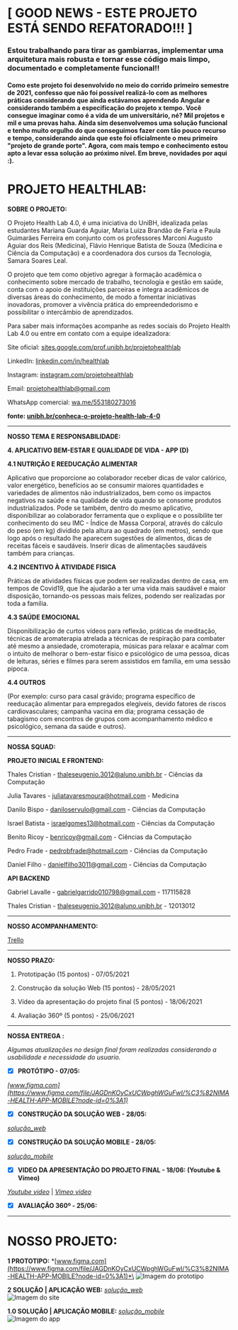# [ GOOD NEWS - ESTE PROJETO ESTÁ SENDO REFATORADO!!! ]
### Estou trabalhando para tirar as gambiarras, implementar uma arquitetura mais robusta e tornar esse código mais limpo, documentado e completamente funcional!!
#### Como este projeto foi desenvolvido no meio do corrido primeiro semestre de 2021, confesso que não foi possível realizá-lo com as melhores práticas considerando que ainda estávamos aprendendo Angular e considerando também a especificação do projeto x tempo. Você consegue imaginar como é a vida de um universitário, né? Mil projetos e mil e uma provas haha. Ainda sim desenvolvemos uma solução funcional e tenho muito orgulho do que conseguimos fazer com tão pouco recurso e tempo, considerando ainda que este foi oficialmente o meu primeiro "projeto de grande porte". Agora, com mais tempo e conhecimento estou apto a levar essa solução ao próximo nível. Em breve, novidades por aqui :).


# PROJETO HEALTHLAB:

**SOBRE O PROJETO:**

O Projeto Health Lab 4.0, é uma iniciativa do UniBH, idealizada pelas estudantes Mariana Guarda Aguiar, Maria Luiza Brandão de Faria e Paula Guimarães Ferreira em conjunto com os professores Marconi Augusto Aguiar dos Reis (Medicina), Flávio Henrique Batista de Souza (Medicina e Ciência da Computação) e a coordenadora dos cursos da Tecnologia, Samara Soares Leal.

O projeto que tem como objetivo agregar à formação acadêmica o conhecimento sobre mercado de trabalho, tecnologia e gestão em saúde, conta com o apoio de instituições parceiras e integra acadêmicos de diversas áreas do conhecimento, de modo a fomentar iniciativas inovadoras, promover a vivência prática do empreendedorismo e possibilitar o intercâmbio de aprendizados.

Para saber mais informações acompanhe as redes sociais do Projeto Health Lab 4.0 ou entre em contato com a equipe idealizadora:

Site oficial:  [sites.google.com/prof.unibh.br/projetohealthlab](https://sites.google.com/prof.unibh.br/projetohealthlab)

LinkedIn:  [linkedin.com/in/healthlab](https://www.linkedin.com/in/healthlab)

Instagram:  [instagram.com/projetohealthlab](http://www.instagram.com/projetohealthlab)

Email: projetohealthlab@gmail.com

WhatsApp comercial:  [wa.me/553180273016](https://wa.me/553180273016)

**fonte: [unibh.br/conheca-o-projeto-health-lab-4-0](https://www.unibh.br/conheca-o-projeto-health-lab-4-0/)**

---
**NOSSO TEMA E RESPONSABILIDADE:**

**4. APLICATIVO BEM-ESTAR E QUALIDADE DE VIDA - APP (D)**

**4.1 NUTRIÇÃO E REEDUCAÇÃO ALIMENTAR**

Aplicativo que proporcione ao colaborador receber dicas de valor calórico, valor energético, benefícios ao se consumir maiores quantidades e variedades de alimentos não industrializados, bem como os impactos negativos na saúde e na qualidade de vida quando se consome produtos industrializados.
Pode se também, dentro do mesmo aplicativo, disponibilizar ao colaborador ferramenta que o explique e o possibilite ter conhecimento do seu IMC - Índice de Massa Corporal, através do cálculo do peso (em kg) dividido pela altura ao quadrado (em metros), sendo que logo após o resultado lhe aparecem sugestões de alimentos, dicas de receitas fáceis e saudáveis.
Inserir dicas de alimentações saudáveis também para crianças.  

**4.2 INCENTIVO À ATIVIDADE FISICA**

Práticas de atividades físicas que podem ser realizadas dentro de casa, em tempos de Covid19, que lhe ajudarão a ter uma vida mais saudável e maior disposição, tornando-os pessoas mais felizes, podendo ser realizadas por toda a família.  

**4.3 SAÚDE EMOCIONAL**

Disponibilização de curtos vídeos para reflexão, práticas de meditação, técnicas de aromaterapia atrelada a técnicas de respiração para combater até mesmo a ansiedade, cromoterapia, músicas para relaxar e acalmar com o intuito de melhorar o bem-estar físico e psicológico de uma pessoa, dicas de leituras, séries e filmes para serem assistidos em família, em uma sessão pipoca.

**4.4 OUTROS**

(Por exemplo: curso para casal grávido; programa específico de reeducação alimentar para empregados elegíveis, devido fatores de riscos cardiovasculares; campanha vacina em dia; programa cessação de tabagismo com encontros de grupos com acompanhamento médico e psicológico, semana da saúde e outros).

---
**NOSSA SQUAD:**

**PROJETO INICIAL E FRONTEND:**

Thales Cristian - thaleseugenio.3012@aluno.unibh.br - Ciências da Computação

Julia Tavares - juliatavaresmoura@hotmail.com - Medicina

Danilo Bispo - daniloservulo@gmail.com - Ciências da Computação

Israel Batista - israelgomes13@hotmail.com - Ciências da Computação

Benito Ricoy - benricoy@gmail.com - Ciências da Computação

Pedro Frade - pedrobfrade@hotmail.com - Ciências da Computação

Daniel Filho - danielfilho3011@gmail.com - Ciências da Computação


**API BACKEND**

Gabriel Lavalle - gabrielgarrido010798@gmail.com - 117115828

Thales Cristian - thaleseugenio.3012@aluno.unibh.br - 12013012

---
**NOSSO ACOMPANHAMENTO:**

[Trello](https://trello.com/b/xnC6WW2n/squadfivehealthlab)

---
**NOSSO PRAZO:**

1. Prototipação (15 pontos) - 07/05/2021  

2. Construção da solução Web (15 pontos) - 28/05/2021  

3. Vídeo da apresentação do projeto final (5 pontos) - 18/06/2021 

4. Avaliação 360º (5 pontos) - 25/06/2021

---
**NOSSA ENTREGA :**

_Algumas atualizações no design final foram realizadas considerando a usabilidade e necessidade do usuario._

- [x] **PROTÓTIPO - 07/05:** 

*[www.figma.com](https://www.figma.com/file/JAGDnKOyCxUCWpghWGuFwI/%C3%82NIMA-HEALTH-APP-MOBILE?node-id=0%3A1)*

- [x] **CONSTRUÇÃO DA SOLUÇÃO WEB - 28/05:**

*[solução_web](https://github.com/chalestristian/squadfive_healthlab/tree/master/solucao_web)*

- [x] **CONSTRUÇÃO DA SOLUÇÃO MOBILE - 28/05:** 

*[solução_mobile](https://github.com/chalestristian/squadfive_healthlab/tree/master/solucao_mobie)*

- [x] **VIDEO DA APRESENTAÇÃO DO PROJETO FINAL - 18/06: (Youtube & Vimeo)** 

*[Youtube video](https://youtu.be/pDfMb486Ib4)* | *[ Vimeo video](https://vimeo.com/559490252)*

- [x] **AVALIAÇÃO 360º - 25/06:** 

---
# NOSSO PROJETO:
**1 PROTOTIPO:**  *[www.figma.com](https://www.figma.com/file/JAGDnKOyCxUCWpghWGuFwI/%C3%82NIMA-HEALTH-APP-MOBILE?node-id=0%3A1)*\
![Imagem do prototipo](https://raw.githubusercontent.com/chalestristian/squadfive_healthlab/master/prototipo/%C3%82NIMA%20HEALTH%20-%20APP%20-%20MOBILLE-1.png)

**2 SOLUÇÃO | APLICAÇÃO WEB:**  *[solução_web](https://github.com/chalestristian/squadfive_healthlab/tree/master/solucao_web)*\
![Imagem do site](https://raw.githubusercontent.com/chalestristian/squadfive_healthlab/master/solucao_web/solucaoweb.png)

**1.0 SOLUÇÃO | APLICAÇÃO MOBILE:**  *[solução_mobile](https://github.com/chalestristian/squadfive_healthlab/tree/master/solucao_mobie)*\
![Imagem do app](https://raw.githubusercontent.com/chalestristian/squadfive_healthlab/master/solucao_mobie/app.jpeg)
